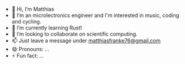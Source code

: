 - 👋 Hi, I’m Matthias
- 👀 I’m an microlectronics engineer and I'm interested in music, coding and cycling.
- 🌱 I’m currently learning Rust!
- 💞️ I’m looking to collaborate on scientific computing.
- 📫 Just leave a message under matthiasfranke76@gmail.com
- 😄 Pronouns: ...
- ⚡ Fun fact: ...

<!---
mafra76/mafra76 is a ✨ special ✨ repository because its `README.md` (this file) appears on your GitHub profile.
You can click the Preview link to take a look at your changes.
--->
